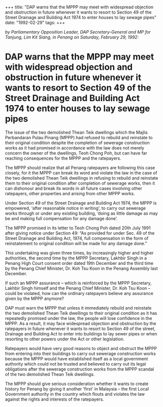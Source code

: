 +++ 
title: "DAP warns that the MPPP may meet with widespread objection and obstruction in future whenever it wants to resort to Section 49 of the Street Drainage and Building Act 1974 to enter houses to lay sewage pipes"
date: "1992-02-29"
tags:
+++

_by Parliamentary Opposition Leader, DAP Secretary-General and MP for Tanjung, Lim Kit Siang, in Penang on Saturday, February 29, 1992:_

# DAP warns that the MPPP may meet with widespread objection and obstruction in future whenever it wants to resort to Section 49 of the Street Drainage and Building Act 1974 to enter houses to lay sewage pipes

The issue of the two demolished Thean Teik dwellings which the Majlis Perbandaran Pulau Pinang (MPPP) had refused to rebuild and reinstate to their original condition despite the completion of sewerage construction works as it had promised in accordance with the law does not merely concern the owner of the dwellings, Teoh Chong Poh, but can have far reaching consequences for the MPPP and the ratepayers.</u>

The MPPP should realize that all Penang ratepayers are following this case closely, for it the MPPP can break its word and violate the law in the case of the two demolished Thean Teik dwellings in refusing to rebuild and reinstate them to their original condition after completion of sewerage works, then it can dishonour and break its words in all future cases involving other ratepayers, other properties and arising from other MPPP works.

Under Section 49 of the Street Drainage and Building Act 1974, the MPPP is empowered, ‘after reasonable notice in writing’, to carry out sewerage works through or under any existing building, ‘doing as little damage as may be and making full compensation for any damage done’.

The MPPP promised in its letter to Teoh Chong Poh dated 20th July 1991 after giving notice under Section 49: “As provided for under Sec. 49 of the Street Drainage and Building Act, 1974, full compensation in the form of reinstatement to original condition will be made for any damage done.”

This undertaking was given three times, by increasingly higher and higher authorities, the second time by the MPPP Secretary, Lakhbir Singh in a Penang High Court consent order dated 19th December and the third time by the Penang Chief Minister, Dr. Koh Tsu Koon in the Penang Assembly last December.

If such an MPPP assurance – which is reinforced by the MPPP Secretary, Lakhbir Singh himself and the Penang Chief Minister, Dr. Koh Tsu Koon – could be violated, how can the ordinary ratepayers believe any assurance given by the MPPP anymore?

DAP must warn the MPPP that unless it immediately rebuild and reinstate the two demolished Thean Teik dwellings to their original condition as it has repeatedly promised under the law, the people will lose confidence in the MPPP. As a result, it may face widespread objection and obstruction by the ratepayers in future whenever it wants to resort to Section 49 of the street, Drainage and Building Act to enter into buildings to lay sewer pipes or when resorting to other powers under the Act or other legislation.

Ratepayers would have very good reasons to object and obstruct the MPPP from entering into their buildings to carry out sewerage construction works because the MPPP would have established itself as a local government authority which could not be trusted and believed to carry out its legal obligations after the sewerage construction works from the MPPP scandal of the two demolished Thean Teik dwellings.

The MPPP should give serious consideration whether it wants to create history for Penang by giving it another ‘first’ in Malaysia – the first Local Government authority in the country which flouts and violates the law against the rights and interests of the ratepayers.
 
